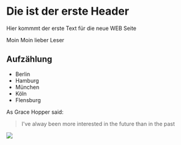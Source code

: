 # Die ist der erste Header

Hier kommmt der erste Text
für die neue WEB Seite

Moin Moin lieber Leser


## Aufzählung
* Berlin
* Hamburg
* München
* Köln
* Flensburg

As Grace Hopper said:
> I've alway been more interested
> in the future than in the past

<img src="https://de.wikipedia.org/wiki/Flagge_Dänemarks#/media/Datei:Flag_of_Denmark.svg"/>